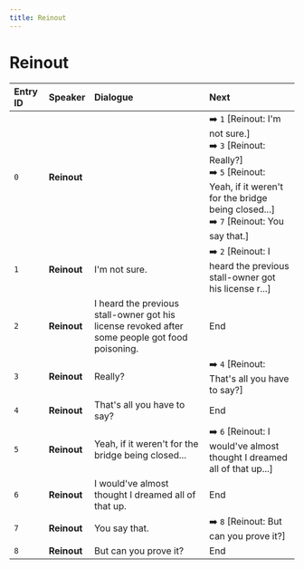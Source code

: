 ```yaml
---
title: Reinout
---
```


# Reinout


| Entry ID | Speaker | Dialogue | Next |
| :------- | :------ | :------- | :------------ |
| `0` | **Reinout** |  | ➡️ `1` \[Reinout: I'm not sure\.\]<br>➡️ `3` \[Reinout: Really?\]<br>➡️ `5` \[Reinout: Yeah, if it weren't for the bridge being closed\.\.\.\]<br>➡️ `7` \[Reinout: You say that\.\] |
| `1` | **Reinout** | I'm not sure\. | ➡️ `2` \[Reinout: I heard the previous stall\-owner got his license r\.\.\.\] |
| `2` | **Reinout** | I heard the previous stall\-owner got his license revoked after some people got food poisoning\. | End |
| `3` | **Reinout** | Really? | ➡️ `4` \[Reinout: That's all you have to say?\] |
| `4` | **Reinout** | That's all you have to say? | End |
| `5` | **Reinout** | Yeah, if it weren't for the bridge being closed\.\.\. | ➡️ `6` \[Reinout: I would've almost thought I dreamed all of that up\.\.\.\] |
| `6` | **Reinout** | I would've almost thought I dreamed all of that up\. | End |
| `7` | **Reinout** | You say that\. | ➡️ `8` \[Reinout: But can you prove it?\] |
| `8` | **Reinout** | But can you prove it? | End |
